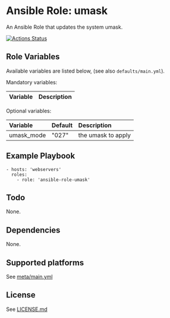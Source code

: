 # Ansible Role: umask

An Ansible Role that updates the system umask.

[![Actions Status](https://github.com/tristan-weil/ansible-role-umask/workflows/molecule/badge.svg?branch=master)](https://github.com/tristan-weil/ansible-role-umask/actions)

## Role Variables

Available variables are listed below, (see also `defaults/main.yml`).

Mandatory variables:

| Variable      | Description |
| :------------ | :---------- |

Optional variables:

| Variable      | Default | Description |
| :------------ | :------ | :---------- |
| umask_mode    | "027"   | the umask to apply |

## Example Playbook

    - hosts: 'webservers'
      roles:
        - role: 'ansible-role-umask'

## Todo

None.

## Dependencies

None.

## Supported platforms

See [meta/main.yml](https://github.com/tristan-weil/ansible-role-umask/blob/master/meta/main.yml)

## License

See [LICENSE.md](https://github.com/tristan-weil/ansible-role-umask/blob/master/LICENSE.md)
